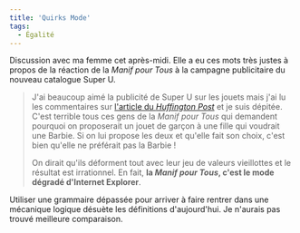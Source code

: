 ```yaml
---
title: 'Quirks Mode'
tags:
  - Égalité
---
```


Discussion avec ma femme cet après-midi. Elle a eu ces mots très justes à propos
de la réaction de la _Manif pour Tous_ à la campagne publicitaire du nouveau
catalogue Super U.

> J'ai beaucoup aimé la publicité de Super U sur les jouets mais j'ai lu les
> commentaires sur
> [l'article du _Huffington Post_](http://www.huffingtonpost.fr/2015/12/22/catalogue-noel-super-u-jouets_n_8861684.html '"La nouvelle publicité de Super U sur les jouets unisexes dérange des militants de la Manif pour tous" par Gaétan Lebrun')
> et je suis dépitée. C'est terrible tous ces gens de la _Manif pour Tous_ qui
> demandent pourquoi on proposerait un jouet de garçon à une fille qui voudrait
> une Barbie. Si on lui propose les deux et qu'elle fait son choix, c'est bien
> qu'elle ne préférait pas la Barbie !
>
> On dirait qu'ils déforment tout avec leur jeu de valeurs vieillottes et le
> résultat est irrationnel. En fait, **la _Manif pour Tous_, c'est le mode
> dégradé d'Internet Explorer**.

Utiliser une grammaire dépassée pour arriver à faire rentrer dans une mécanique
logique désuète les définitions d'aujourd'hui. Je n'aurais pas trouvé meilleure
comparaison.
